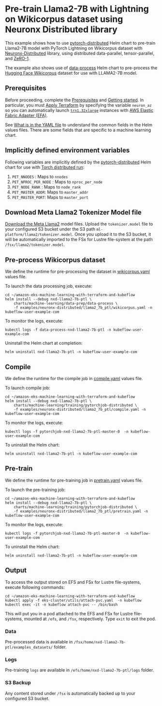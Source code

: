 # Pre-train Llama2-7B with Lightning on Wikicorpus dataset using Neuronx Distributed library

This example shows how to use [pytorch-distributed](../../../charts/machine-learning/training/pytorchjob-elastic/Chart.yaml) Helm chart to pre-train Llama2-7B model with PyTorch Lightning on Wikicorpus dataset with [Neuronx-Distributed](https://github.com/aws-neuron/neuronx-distributed/tree/main) library, using distributed data-parallel, tensor-parallel, and [ZeRO-1](https://pytorch.org/tutorials/recipes/zero_redundancy_optimizer.html). 

The example also shows use of [data-process](../../../charts/machine-learning/data-prep/data-process/Chart.yaml) Helm chart to pre-process the [Hugging Face Wikicorpus](https://huggingface.co/datasets/wikicorpus) dataset for use with LLAMA2-7B model.

## Prerequisites

Before proceeding, complete the [Prerequisites](../../../README.md#prerequisites) and [Getting started](../../../README.md#getting-started). In particular, you must [Apply Terraform](../../../README.md#apply-terraform) by specifying the variable `neuron_az` so you can automatically launch [`trn1.32xlarge`](https://aws.amazon.com/ec2/instance-types/trn1/) instances with [AWS Elastic Fabric Adapter (EFA)](https://aws.amazon.com/hpc/efa/).

See [What is in the YAML file](../../../README.md#what-is-in-the-yaml-file) to understand the common fields in the Helm values files. There are some fields that are specific to a machine learning chart.


## Implicitly defined environment variables

Following variables are implicitly defined by the [pytorch-distributed](../../../charts/machine-learning/training/pytorchjob-distributed/Chart.yaml) Helm chart for use with [Torch distributed run](https://github.com/pytorch/pytorch/blob/main/torch/distributed/run.py):

1. `PET_NNODES` : Maps to `nnodes`
2. `PET_NPROC_PER_NODE` : Maps to `nproc_per_node` 
3. `PET_NODE_RANK` : Maps to `node_rank` 
4. `PET_MASTER_ADDR`: Maps to `master_addr` 
5. `PET_MASTER_PORT`: Maps to `master_port`

## Download Meta Llama2 Tokenizer Model file

[Download the Meta Llama2](https://llama.meta.com/llama2) model files. Upload the `tokenizer.model` file to your configured S3 bucket under the S3 path `ml-platform/llama2/tokenizer.model`. Once you upload it to the S3 bucket, it will be automatically imported to the FSx for Lustre file-system at the path `/fsx/llama2/tokenizer.model`.

## Pre-process Wikicorpus dataset

We define the runtime for pre-processing the dataset in [wikicorpus.yaml](./wikicorpus.yaml) values file. 

To launch the data processing job, execute:

    cd ~/amazon-eks-machine-learning-with-terraform-and-kubeflow
    helm install --debug nxd-llama2-7b-ptl \
        charts/machine-learning/data-prep/data-process \
        -f examples/neuronx-distributed/llama2_7b_ptl/wikicorpus.yaml -n kubeflow-user-example-com

To monitor the logs, execute:

    kubectl logs -f data-process-nxd-llama2-7b-ptl -n kubeflow-user-example-com

Uninstall the Helm chart at completion:

    helm uninstall nxd-llama2-7b-ptl -n kubeflow-user-example-com

## Compile

We define the runtime for the compile job in [compile.yaml](./compile.yaml) values file. 

To launch compile job:

    cd ~/amazon-eks-machine-learning-with-terraform-and-kubeflow
    helm install --debug nxd-llama2-7b-ptl \
        charts/machine-learning/training/pytorchjob-distributed \
        -f examples/neuronx-distributed/llama2_7b_ptl/compile.yaml -n kubeflow-user-example-com

To monitor the logs, execute:

    kubectl logs -f pytorchjob-nxd-llama2-7b-ptl-master-0  -n kubeflow-user-example-com

To uninstall the Helm chart:

    helm uninstall nxd-llama2-7b-ptl -n kubeflow-user-example-com

## Pre-train

We define the runtime for pre-training job in [pretrain.yaml](./pretrain.yaml) values file. 

To launch the pre-training job:

    cd ~/amazon-eks-machine-learning-with-terraform-and-kubeflow
    helm install --debug nxd-llama2-7b-ptl \
        charts/machine-learning/training/pytorchjob-distributed \
        -f examples/neuronx-distributed/llama2_7b_ptl/pretrain.yaml -n kubeflow-user-example-com

To monitor the logs, execute:

    kubectl logs -f pytorchjob-nxd-llama2-7b-ptl-master-0  -n kubeflow-user-example-com

To uninstall the Helm chart:

    helm uninstall nxd-llama2-7b-ptl -n kubeflow-user-example-com

## Output

To access the output stored on EFS and FSx for Lustre file-systems, execute following commands:

    cd ~/amazon-eks-machine-learning-with-terraform-and-kubeflow
    kubectl apply -f eks-cluster/utils/attach-pvc.yaml  -n kubeflow
    kubectl exec -it -n kubeflow attach-pvc -- /bin/bash


This will put you in a pod attached to the  EFS and FSx for Lustre file-systems, mounted at `/efs`, and `/fsx`, respectively. Type `exit` to exit the pod.

### Data

Pre-processed data is available in `/fsx/home/nxd-llama2-7b-ptl/examples_datasets/` folder.

### Logs

Pre-training `logs` are available in `/efs/home/nxd-llama2-7b-ptl/logs` folder. 

### S3 Backup

Any content stored under `/fsx` is automatically backed up to your configured S3 bucket.